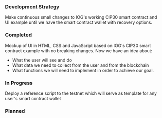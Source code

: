 ### Development Strategy  
Make continuous small changes to IOG's working CIP30 smart contract and UI example until we have the smart contract wallet with recovery options. 

### Completed  
Mockup of UI in HTML, CSS and JavaScript based on IOG's CIP30 smart contract example with no breaking changes.
Now we have an idea about:
* What the user will see and do
* What data we need to collect from the user and from the blockchain
* What functions we will need to implement in order to achieve our goal.

### In Progress  
Deploy a reference script to the testnet which will serve as template for any user's smart contract wallet

### Planned  
